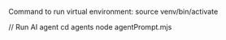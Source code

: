 Command to run virtual environment: source venv/bin/activate

// Run AI agent
 cd agents
 node agentPrompt.mjs